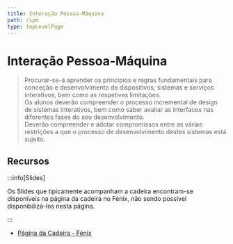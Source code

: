 ```yaml
---
title: Interação Pessoa-Máquina
path: /ipm
type: topLevelPage
---
```


# Interação Pessoa-Máquina

> Procurar-se-á aprender os princípios e regras fundamentais para conceção e desenvolvimento de dispositivos, sistemas e serviços interativos, bem como as respetivas limitações.  
> Os alunos deverão compreender o processo incremental de design de sistemas interativos, bem como saber avaliar as interfaces nas diferentes fases do seu desenvolvimento.  
> Deverão compreender e adotar compromissos entre as várias restrições a que o processo de desenvolvimento destes sistemas está sujeito.

## Recursos

:::info[Slides]

Os Slides que tipicamente acompanham a cadeira encontram-se disponíveis na página da cadeira no Fénix, não sendo possível disponibilizá-los nesta página.

:::

- [Página da Cadeira - Fénix](https://fenix.tecnico.ulisboa.pt/disciplinas/IPM/2021-2022/2-semestre)
